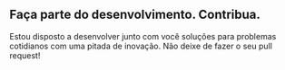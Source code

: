 ## Faça parte do desenvolvimento. Contribua.
Estou disposto a desenvolver junto com você soluções para problemas cotidianos com uma pitada de inovação.
Não deixe de fazer o seu pull request!
